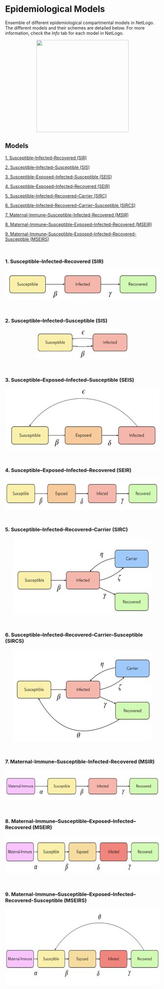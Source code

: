 # Epidemiological Models

Ensemble of different epidemiological compartmental models in NetLogo. The different models and their schemes are detailed below. For more information, check the *Info* tab for each model in NetLogo.

<p align="center">
    <img width="300" height="300" src="images/model.gif">
</p>

## Models

[1. Susceptible–Infected–Recovered (SIR)](#SIR)

[2. Susceptible–Infected–Susceptible (SIS)](#SIS)

[3. Susceptible–Exposed–Infected–Susceptible (SEIS)](#SEIS)

[4. Susceptible–Exposed–Infected–Recovered (SEIR)](#SEIR)

[5. Susceptible–Infected–Recovered–Carrier (SIRC)](#SIRC)

[6. Susceptible–Infected–Recovered–Carrier–Susceptible (SIRCS)](#SIRCS)

[7. Maternal-Immune–Susceptible-Infected-Recovered (MSIR)](#MSIR)

[8. Maternal-Immune–Susceptible–Exposed–Infected–Recovered (MSEIR)](#MSEIR)

[9. Maternal-Immune–Susceptible–Exposed–Infected–Recovered-Susceptible (MSEIRS)](#MSEIRS)



<br><a name="SIR"/>

### 1. Susceptible–Infected–Recovered (SIR)

<p align="center">
    <img width="500" height="100" src="images/SIR.jpg">
</p>
<br><a name="SIS"/>

### 2. Susceptible–Infected–Susceptible (SIS)

<p align="center">
    <img width="300" height="100" src="images/SIS.jpg">
</p>

<br><a name="SEIS"/>

### 3. Susceptible–Exposed–Infected–Susceptible (SEIS)

<p align="center">
    <img width="500" height="200" src="images/SEIS.jpg">
</p>

<br><a name="SEIR"/>

### 4. Susceptible–Exposed–Infected–Recovered (SEIR)

<p align="center">
    <img width="550" height="100" src="images/SEIR.jpg">
</p>

<br><a name="SIRC"/>

### 5. Susceptible–Infected–Recovered–Carrier (SIRC)

<p align="center">
    <img width="450" height="250" src="images/SIRC.jpg">
</p>

<br><a name="SIRCS"/>

### 6. Susceptible–Infected–Recovered–Carrier–Susceptible (SIRCS)

<p align="center">
    <img width="450" height="300" src="images/SIRCS.jpg">
</p>

<br><a name="MSIR"/>

### 7. Maternal-Immune–Susceptible-Infected-Recovered (MSIR)

<p align="center">
    <img width="600" height="100" src="images/MSIR.jpg">
</p>



<br><a name="MSEIR"/>

### 8. Maternal-Immune–Susceptible–Exposed–Infected–Recovered (MSEIR)

<p align="center">
    <img width="600" height="125" src="images/MSEIR.jpg">
</p>

<br><a name="MSEIRS"/>

### 9. Maternal-Immune–Susceptible–Exposed–Infected–Recovered-Susceptible (MSEIRS)

<p align="center">
    <img width="600" height="250" src="images/MSEIRS.jpg">
</p>


